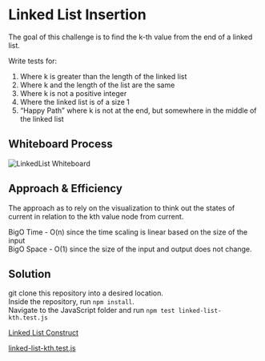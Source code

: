 # Linked List Insertion

The goal of this challenge is to find the k-th value from the end of a linked list.

Write tests for:

1. Where k is greater than the length of the linked list
2. Where k and the length of the list are the same
3. Where k is not a positive integer
4. Where the linked list is of a size 1
5. “Happy Path” where k is not at the end, but somewhere in the middle of the linked list

## Whiteboard Process

![LinkedList Whiteboard](../../../assets/linked-list-kth_challenge07.png)

## Approach & Efficiency

The approach as to rely on the visualization to think out the states of current in relation to the kth value node from current.

BigO Time - O(n) since the time scaling is linear based on the size of the input\
BigO Space - O(1) since the size of the input and output does not change.

## Solution

git clone this repository into a desired location.\
Inside the repository, run `npm install`.\
Navigate to the JavaScript folder and run `npm test linked-list-kth.test.js`

[Linked List Construct](/javascript/linked-list/index.js)

[linked-list-kth.test.js](./__test__/linked-list-kth.test.js)
